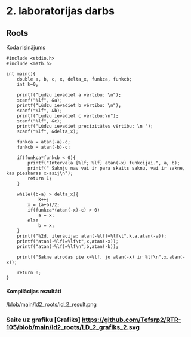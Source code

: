 # 2. laboratorijas darbs
## Roots
Koda risinājums
```
#include <stdio.h>
#include <math.h>

int main(){
    double a, b, c, x, delta_x, funkca, funkcb;
    int k=0;

    printf("Lūdzu ievadiet a vērtību: \n");
    scanf("%lf", &a);
    printf("Lūdzu ievadiet b vērtību: \n");
    scanf("%lf", &b);
    printf("Lūdzu ievadiet c vērtību:\n");
    scanf("%lf", &c);
    printf("Lūdzu ievadiet precizitātes vērtību: \n ");
    scanf("%lf", &delta_x);

    funkca = atan(-a)-c;
    funkcb = atan(-b)-c;

    if(funkca*funkcb < 0){
		printf("Intervala [%lf; %lf] atan(-x) funkcijai.", a, b);
		printf(" Saknju nav vai ir para skaits saknu, vai ir sakne, kas pieskaras x-asij\n");
		return 1;
	}

	while((b-a) > delta_x){
			k++;
		x = (a+b)/2;
		if(funkca*(atan(-x)-c) > 0)
			a = x;
		else
			b = x;
	}
	printf("%2d. iterācija: atan(-%lf)=%lf\t",k,a,atan(-a));
	printf("atan(-%lf)=%lf\t",x,atan(-x));
	printf("atan(-%lf)=%lf\n",b,atan(-b));

	printf("Sakne atrodas pie x=%lf, jo atan(-x) ir %lf\n",x,atan(-x));

	return 0;
}
```

#### Kompilācijas rezultāti
/blob/main/ld2_roots/ld_2_result.png



### Saite uz grafiku [Grafiks] https://github.com/Tefsrp2/RTR-105/blob/main/ld2_roots/LD_2_grafiks_2.svg
